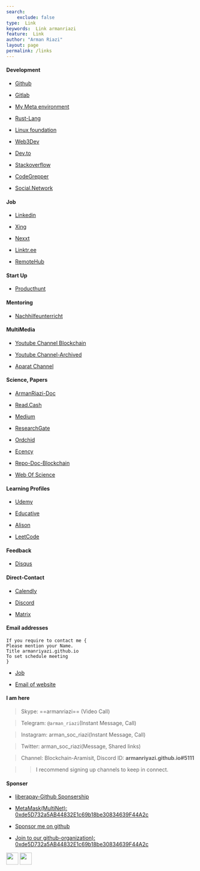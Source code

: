 ```yaml
---
search:
    exclude: false
type:  Link
keywords:  Link armanriazi
feature:  Link
author: "Arman Riazi"
layout: page
permalink: /links
---
```



#### Development

* [Github](http://github.com/armanriazi)

* [Gitlab](http://gitlab.com/gitlabarmanriazi)

* [My Meta environment](https://oncyber.io/@armanriazi)

* [Rust-Lang](https://users.rust-lang.org/u/armanriazi)

* [Linux foundation](https://identity.linuxfoundation.org/users/armanriazi)

* [Web3Dev](https://www.web3dev.com.br/armanriazi)

* [Dev.to](https://dev.to/@armanriazi)

* [Stackoverflow](https://stackoverflow.com/users/2095704/arman-riazi)

* [CodeGrepper](https://www.codegrepper.com/profile/arman)

* [Social.Network](https://social.network/accounts/3qHDkhut4vn1ELsd89zVFFeVfFUmsXaonH4xAEwukUxYNuUP)


#### Job

* [Linkedin](https://www.linkedin.com/in/arman-riazi)

* [Xing](https://www.xing.com/profile/Arman_Riazi)

* [Nexxt](https://www.nexxt.com/p/armanriazi)

* [Linktr.ee](https://linktr.ee/armanriazi)

* [RemoteHub](https://www.remotehub.com/armanriazi)

#### Start Up

* [Producthunt](https://www.producthunt.com/@armanriazi)

#### Mentoring

* [Nachhilfeunterricht](https://www.nachhilfeunterricht.de/bewertung/arman-riazi)
  
#### MultiMedia

* [Youtube Channel Blockchain](https://www.youtube.com/channel/UC4DbYxk3q_6MPNNpHa-C7ag)

* [Youtube Channel-Archived](https://cutt.ly/pyKrYMh)

* [Aparat Channel](https://aparat.ir/armanriazi)

#### Science, Papers

* [ArmanRiazi-Doc](https://github.com/armanriazi/Documents)

* [Read.Cash](https://read.cash/@arman-riazi-science)

* [Medium](https://arman-riazi-science.medium.com)

* [ResearchGate](https://www.researchgate.net/profile/Arman_Riazi2)

* [Ordchid](https://orcid.org/0000-0003-3729-6290)

* [Ecency](https://ecency.com/@arman-riazi)

* [Repo-Doc-Blockchain](https://github.com/armanriazi/Doc-Blockchain)

* [Web Of Science](https://www.webofscience.com/wos/author/record/HMD-2276-2023)


#### Learning Profiles

* [Udemy](https://www.udemy.com/user/arman-1214/)

* [Educative](https://www.educative.io/profile/view/5215295720652800)

* [Alison](https://alison.com/profile/public/28845085)

* [LeetCode](https://leetcode.com/armanriazi)


<!-- 
* [Triplebyte-prev-website-archived2023march](https://triplebyte.com/tb/arman-riazi-h4icoca)
-->

<!-- 
#### Personal WebSite(Archived)
  
> [Arazhit](http://arazhit.webredirect.org)

> [Aramisit](http://aramisit.theworkpc.com)

> [ArmanRiazi](https://armanriazi.ir)
-->

#### Feedback

* [Disqus](https://armanriyazi-github-io.disqus.com)

#### Direct-Contact

* [Calendly](https://calendly.com/armanriyazi-github-io/15min)

* [Discord](https://discord.com/users/armanriyazi.github.io#5111)

* [Matrix](https://matrix.to/#/@armanriyazi.github.io:matrix.org)


#### Email addresses

```
If you require to contact me {
Please mention your Name.
Title armanriyazi.github.io
To set schedule meeting
}
```

* [Job](mailto:arman2job@gmail.com)

* [Email of website](mailto:armanriyazi.github.io@gmail.com)

<!-- [Scholar](mailto:arman2riazi@sco.iaun.ac.ir) -->


#### I am here

> Skype: ==armanriazi== (Video Call)

> Telegram: `@arman_riazi`(Instant Message, Call)

> Instagram: arman_soc_riazi(Instant Message, Call)

> Twitter: arman_soc_riazi(Message, Shared links)

> Channel: Blockchain-Aramisit, Discord ID: **armanriyazi.github.io#5111**

>> I recommend signing up channels to keep in connect.


#### Sponser

* [liberapay-Github Sponsership](https://liberapay.com/armanriazi)

>

* [MetaMask(MultiNet): 0xde5D732a5AB44832E1c69b18be30834639F44A2c](https://armanriazi.github.io/)

>

* [Sponsor me on github](https://github.com/sponsors/armanriazi)

>

* [Join to our github-organization): 0xde5D732a5AB44832E1c69b18be30834639F44A2c](https://github.com/AramisTech)

>

<p align="left"> <a href="https://www.github.com/armanriazi" target="_blank" rel="noreferrer">
<img src="https://cdn-icons-png.flaticon.com/512/1051/1051326.png" width="32" height="32" /></a> <a href="https://www.linkedin.com/in/armanriazi/" target="_blank" rel="noreferrer"><img src="https://cdn-icons-png.flaticon.com/512/2111/2111532.png" width="32" height="32" /></a></p>



